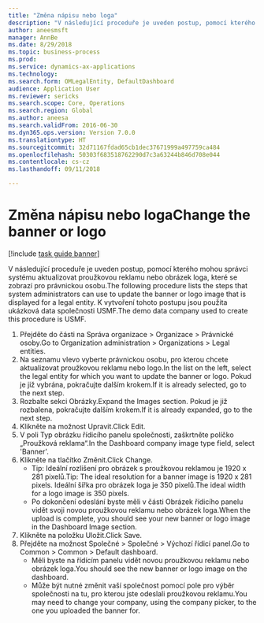 ```yaml
--- 
title: "Změna nápisu nebo loga"
description: "V následující proceduře je uveden postup, pomocí kterého mohou správci systému aktualizovat proužkovou reklamu nebo obrázek loga, které se zobrazí pro právnickou osobu."
author: aneesmsft
manager: AnnBe
ms.date: 8/29/2018
ms.topic: business-process
ms.prod: 
ms.service: dynamics-ax-applications
ms.technology: 
ms.search.form: OMLegalEntity, DefaultDashboard
audience: Application User
ms.reviewer: sericks
ms.search.scope: Core, Operations
ms.search.region: Global
ms.author: aneesa
ms.search.validFrom: 2016-06-30
ms.dyn365.ops.version: Version 7.0.0
ms.translationtype: HT
ms.sourcegitcommit: 32d71167fdad65cb1dec37671999a497759ca484
ms.openlocfilehash: 50303f683518762290d7c3a63244b846d708e044
ms.contentlocale: cs-cz
ms.lasthandoff: 09/11/2018

---
```

# <a name="change-the-banner-or-logo"></a><span data-ttu-id="046af-103">Změna nápisu nebo loga</span><span class="sxs-lookup"><span data-stu-id="046af-103">Change the banner or logo</span></span>

[!include [task guide banner](../../includes/task-guide-banner.md)]

<span data-ttu-id="046af-104">V následující proceduře je uveden postup, pomocí kterého mohou správci systému aktualizovat proužkovou reklamu nebo obrázek loga, které se zobrazí pro právnickou osobu.</span><span class="sxs-lookup"><span data-stu-id="046af-104">The following procedure lists the steps that system administrators can use to update the banner or logo image that is displayed for a legal entity.</span></span> <span data-ttu-id="046af-105">K vytvoření tohoto postupu jsou použita ukázková data společnosti USMF.</span><span class="sxs-lookup"><span data-stu-id="046af-105">The demo data company used to create this procedure is USMF.</span></span>

1. <span data-ttu-id="046af-106">Přejděte do části na Správa organizace > Organizace > Právnické osoby.</span><span class="sxs-lookup"><span data-stu-id="046af-106">Go to Organization administration > Organizations > Legal entities.</span></span>
2. <span data-ttu-id="046af-107">Na seznamu vlevo vyberte právnickou osobu, pro kterou chcete aktualizovat proužkovou reklamu nebo logo.</span><span class="sxs-lookup"><span data-stu-id="046af-107">In the list on the left, select the legal entity for which you want to update the banner or logo.</span></span> <span data-ttu-id="046af-108">Pokud je již vybrána, pokračujte dalším krokem.</span><span class="sxs-lookup"><span data-stu-id="046af-108">If it is already selected, go to the next step.</span></span>
3. <span data-ttu-id="046af-109">Rozbalte sekci Obrázky.</span><span class="sxs-lookup"><span data-stu-id="046af-109">Expand the Images section.</span></span> <span data-ttu-id="046af-110">Pokud je již rozbalena, pokračujte dalším krokem.</span><span class="sxs-lookup"><span data-stu-id="046af-110">If it is already expanded, go to the next step.</span></span>
4. <span data-ttu-id="046af-111">Klikněte na možnost Upravit.</span><span class="sxs-lookup"><span data-stu-id="046af-111">Click Edit.</span></span>
5. <span data-ttu-id="046af-112">V poli Typ obrázku řídicího panelu společnosti, zaškrtněte políčko „Proužková reklama“.</span><span class="sxs-lookup"><span data-stu-id="046af-112">In the Dashboard company image type field, select 'Banner'.</span></span>
6. <span data-ttu-id="046af-113">Klikněte na tlačítko Změnit.</span><span class="sxs-lookup"><span data-stu-id="046af-113">Click Change.</span></span>
    * <span data-ttu-id="046af-114">Tip: Ideální rozlišení pro obrázek s proužkovou reklamou je 1920 x 281 pixelů.</span><span class="sxs-lookup"><span data-stu-id="046af-114">Tip: The ideal resolution for a banner image is 1920 x 281 pixels.</span></span> <span data-ttu-id="046af-115">Ideální šířka pro obrázek loga je 350 pixelů.</span><span class="sxs-lookup"><span data-stu-id="046af-115">The ideal width for a logo image is 350 pixels.</span></span>  
    * <span data-ttu-id="046af-116">Po dokončení odeslání byste měli v části Obrázek řídicího panelu vidět svoji novou proužkovou reklamu nebo obrázek loga.</span><span class="sxs-lookup"><span data-stu-id="046af-116">When the upload is complete, you should see your new banner or logo image in the Dashboard Image section.</span></span>  
7. <span data-ttu-id="046af-117">Klikněte na položku Uložit.</span><span class="sxs-lookup"><span data-stu-id="046af-117">Click Save.</span></span>
8. <span data-ttu-id="046af-118">Přejděte na možnost Společné > Společné > Výchozí řídicí panel.</span><span class="sxs-lookup"><span data-stu-id="046af-118">Go to Common > Common > Default dashboard.</span></span>
    * <span data-ttu-id="046af-119">Měli byste na řídícím panelu vidět novou proužkovou reklamu nebo obrázek loga.</span><span class="sxs-lookup"><span data-stu-id="046af-119">You should see the new banner or logo image on the dashboard.</span></span>  
    * <span data-ttu-id="046af-120">Může být nutné změnit vaší společnost pomocí pole pro výběr společnosti na tu, pro kterou jste odeslali proužkovou reklamu.</span><span class="sxs-lookup"><span data-stu-id="046af-120">You may need to change your company, using the company picker, to the one you uploaded the banner for.</span></span>  


